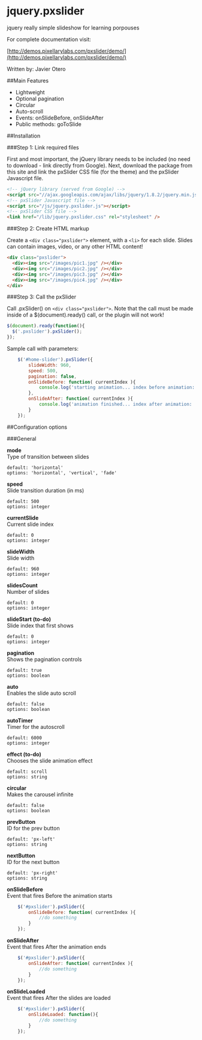jquery.pxslider
===============

jquery really simple slideshow for learning porpouses

For complete documentation visit:

[http://demos.pixellarylabs.com/pxslider/demo/](http://demos.pixellarylabs.com/pxslider/demo/)

Written by: Javier Otero 

##Main Features
- Lightweight
- Optional pagination
- Circular
- Auto-scroll
- Events: onSlideBefore, onSlideAfter
- Public methods: goToSlide

##Installation

###Step 1: Link required files

First and most important, the jQuery library needs to be included (no need to download - link directly from Google). Next, download the package from this site and link the pxSlider CSS file (for the theme) and the pxSlider Javascript file.

```html
<!-- jQuery library (served from Google) -->
<script src="//ajax.googleapis.com/ajax/libs/jquery/1.8.2/jquery.min.js"></script>
<!-- pxSlider Javascript file -->
<script src="/js/jquery.pxslider.js"></script>
<!-- pxSlider CSS file -->
<link href="/lib/jquery.pxslider.css" rel="stylesheet" />
```

###Step 2: Create HTML markup

Create a `<div class="pxslider">` element, with a `<li>` for each slide. Slides can contain images, video, or any other HTML content!

```html
<div class="pxslider">
  <div><img src="/images/pic1.jpg" /></div>
  <div><img src="/images/pic2.jpg" /></div>
  <div><img src="/images/pic3.jpg" /></div>
  <div><img src="/images/pic4.jpg" /></div>
</div>
```

###Step 3: Call the pxSlider

Call .pxSlider() on `<div class="pxslider">`. Note that the call must be made inside of a $(document).ready() call, or the plugin will not work!

```javascript
$(document).ready(function(){
  $('.pxslider').pxSlider();
});
```
Sample call with parameters:
```javascript
	$('#home-slider').pxSlider({
	    slideWidth: 960,
	    speed: 500,
	    pagination: false,
		onSlideBefore: function( currentIndex ){
			console.log('starting animation... index before animation: ' + currentIndex );
		},
		onSlideAfter: function( currentIndex ){
			console.log('animation finished... index after animation: ' + currentIndex );
		}
	});
```

##Configuration options

###General

**mode**  
Type of transition between slides
```
default: 'horizontal'  
options: 'horizontal', 'vertical', 'fade'
```

**speed**  
Slide transition duration (in ms)
```
default: 500  
options: integer
```
				
**currentSlide**  
Current slide index
```
default: 0  
options: integer
```

**slideWidth**  
Slide width
```
default: 960  
options: integer
```

**slidesCount**  
Number of slides
```
default: 0  
options: integer
```

**slideStart (to-do)**  
Slide index that first shows
```
default: 0  
options: integer
```

**pagination**  
Shows the pagination controls
```
default: true  
options: boolean
```

**auto**  
Enables the slide auto scroll
```
default: false  
options: boolean
```

**autoTimer**  
Timer for the autoscroll
```
default: 6000  
options: integer
```

**effect (to-do)**  
Chooses the slide animation effect
```
default: scroll  
options: string
```

**circular**  
Makes the carousel infinite
```
default: false  
options: boolean
```

**prevButton**  
ID for the prev button
```
default: 'px-left'  
options: string
```

**nextButton**  
ID for the next button
```
default: 'px-right'  
options: string
```

**onSlideBefore**  
Event that fires Before the animation starts
```javascript
	$('#pxslider').pxSlider({
		onSlideBefore: function( currentIndex ){
			//do something
		}
	});
```

**onSlideAfter**  
Event that fires After the animation ends
```javascript
	$('#pxslider').pxSlider({
		onSlideAfter: function( currentIndex ){
			//do something
		}
	});
```

**onSlideLoaded**  
Event that fires After the slides are loaded
```javascript
	$('#pxslider').pxSlider({
		onSlideLoaded: function(){
			//do something
		}
	});
```
